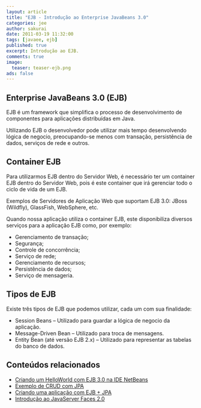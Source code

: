 ```yaml
---
layout: article
title: "EJB - Introdução ao Enterprise JavaBeans 3.0"
categories: jee
author: sakurai
date: 2011-03-19 11:32:00
tags: [javaee, ejb]
published: true
excerpt: Introdução ao EJB.
comments: true
image:
  teaser: teaser-ejb.png
ads: false
---
```


## Enterprise JavaBeans 3.0 (EJB)

EJB é um framework que simplifica o processo de desenvolvimento de componentes para aplicações distribuídas em Java.

Utilizando EJB o desenvolvedor pode utilizar mais tempo desenvolvendo lógica de negocio, preocupando-se menos com transação, persistência de dados, serviços de rede e outros.

## Container EJB

Para utilizarmos EJB dentro do Servidor Web, é necessário ter um container EJB dentro do Servidor Web, pois é este container que irá gerenciar todo o ciclo de vida de um EJB.

Exemplos de Servidores de Aplicação Web que suportam EJB 3.0: JBoss (Wildfly), GlassFish, WebSphere, etc.

Quando nossa aplicação utiliza o container EJB, este disponibiliza diversos serviços para a aplicação EJB como, por exemplo:

* Gerenciamento de transação;
* Segurança;
* Controle de concorrência;
* Serviço de rede;
* Gerenciamento de recursos;
* Persistência de dados;
* Serviço de mensageria.

## Tipos de EJB

Existe três tipos de EJB que podemos utilizar, cada um com sua finalidade:

* Session Beans – Utilizado para guardar a lógica de negocio da aplicação.
* Message-Driven Bean – Utilizado para troca de mensagens.
* Entity Bean (até versão EJB 2.x) – Utilizado para representar as tabelas do banco de dados.


## Conteúdos relacionados

- [Criando um HelloWorld com EJB 3.0 na IDE NetBeans](http://www.universidadejava.com.br/jee/ejb-helloworld-netbeans/)
- [Exemplo de CRUD com JPA](http://www.universidadejava.com.br/jee/jpa-exemplo-crud/)
- [Criando uma aplicação com EJB + JPA](http://www.universidadejava.com.br/jee/criando-aplicacao-ejb-jpa/)
- [Introdução ao JavaServer Faces 2.0](http://www.universidadejava.com.br/jee/jsf-introducao/)